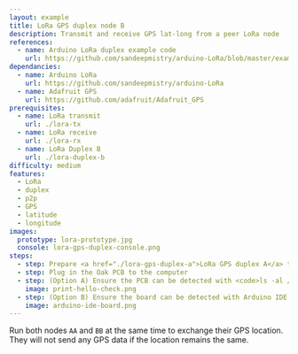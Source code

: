 ```yaml
---
layout: example
title: LoRa GPS duplex node B
description: Transmit and receive GPS lat-long from a peer LoRa node
references:
  - name: Arduino LoRa duplex example code
    url: https://github.com/sandeepmistry/arduino-LoRa/blob/master/examples/LoRaDuplex/LoRaDuplex.ino
dependancies:
  - name: Arduino LoRa
    url: https://github.com/sandeepmistry/arduino-LoRa
  - name: Adafruit GPS
    url: https://github.com/adafruit/Adafruit_GPS
prerequisites:
  - name: LoRa transmit
    url: ./lora-tx
  - name: LoRa receive
    url: ./lora-rx
  - name: LoRa Duplex B
    url: ./lora-duplex-b
difficulty: medium
features:
  - LoRa
  - duplex
  - p2p
  - GPS
  - latitude
  - longitude
images:
  prototype: lora-prototype.jpg
  console: lora-gps-duplex-console.png
steps:
  - step: Prepare <a href="./lora-gps-duplex-a">LoRa GPS duplex A</a> to send and receive GPS information
  - step: Plug in the Oak PCB to the computer
  - step: (Option A) Ensure the PCB can be detected with <code>ls -al /dev/cu.usbmodem</code> and <code>arduino-cli board list</code>. Run <code>make</code> to compile and upload the code to the board.
    image: print-hello-check.png
  - step: (Option B) Ensure the board can be detected with Arduino IDE. Compile and upload the code to the board.
    image: arduino-ide-board.png
---
```


Run both nodes `AA` and `BB` at the same time to exchange their GPS location. They will not send any GPS data if the location remains the same.
